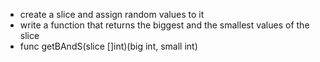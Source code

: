 - create a slice and assign random values to it
- write a function that returns the biggest and the smallest values of the slice
- func getBAndS(slice []int)(big int, small int)